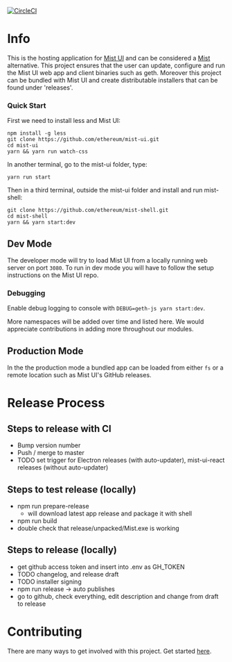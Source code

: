 [![CircleCI](https://circleci.com/gh/ethereum/mist-shell/tree/master.svg?style=svg)](https://circleci.com/gh/ethereum/mist-shell/tree/master)

# Info

This is the hosting application for [Mist UI](https://github.com/ethereum/mist-ui) and can be considered a [Mist](https://github.com/ethereum/Mist) alternative.
This project ensures that the user can update, configure and run the Mist UI web app and client binaries such as geth.
Moreover this project can be bundled with Mist UI and create distributable installers that can be found under 'releases'.

### Quick Start

First we need to install less and Mist UI:

```
npm install -g less
git clone https://github.com/ethereum/mist-ui.git
cd mist-ui
yarn && yarn run watch-css
```

In another terminal, go to the mist-ui folder, type:

```
yarn run start
```

Then in a third terminal, outside the mist-ui folder and install and run mist-shell:

```
git clone https://github.com/ethereum/mist-shell.git
cd mist-shell
yarn && yarn start:dev
```

## Dev Mode

The developer mode will try to load Mist UI from a locally running web server on port `3080`. To run in dev mode you will have to follow the setup instructions on the Mist UI repo.

### Debugging

Enable debug logging to console with `DEBUG=geth-js yarn start:dev`.

More namespaces will be added over time and listed here. We would appreciate contributions in adding more throughout our modules.

## Production Mode

In the the production mode a bundled app can be loaded from either `fs` or a remote location such as Mist UI's GitHub releases.

# Release Process

## Steps to release with CI

- Bump version number
- Push / merge to master
- TODO set trigger for Electron releases (with auto-updater), mist-ui-react releases (without auto-updater)

## Steps to test release (locally)

- npm run prepare-release
  - will download latest app release and package it with shell
- npm run build
- double check that release/unpacked/Mist.exe is working

## Steps to release (locally)

- get github access token and insert into .env as GH_TOKEN
- TODO changelog, and release draft
- TODO installer signing
- npm run release -> auto publishes
- go to github, check everything, edit description and change from draft to release

# Contributing

There are many ways to get involved with this project. Get started [here](/docs/CONTRIBUTING.md).
